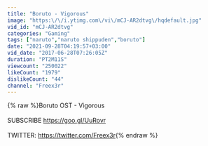 ```yaml
---
title: "Boruto - Vigorous"
image: "https:\/\/i.ytimg.com\/vi\/mCJ-AR2dtvg\/hqdefault.jpg"
vid_id: "mCJ-AR2dtvg"
categories: "Gaming"
tags: ["naruto","naruto shippuden","boruto"]
date: "2021-09-28T04:19:57+03:00"
vid_date: "2017-06-28T07:26:05Z"
duration: "PT2M11S"
viewcount: "250022"
likeCount: "1979"
dislikeCount: "44"
channel: "Freex3r"
---
```

{% raw %}Boruto OST - Vigorous<br /><br />SUBSCRIBE <a rel="nofollow" target="blank" href="https://goo.gl/UuRovr">https://goo.gl/UuRovr</a><br /><br />TWITTER: <a rel="nofollow" target="blank" href="https://twitter.com/Freex3r">https://twitter.com/Freex3r</a>{% endraw %}
